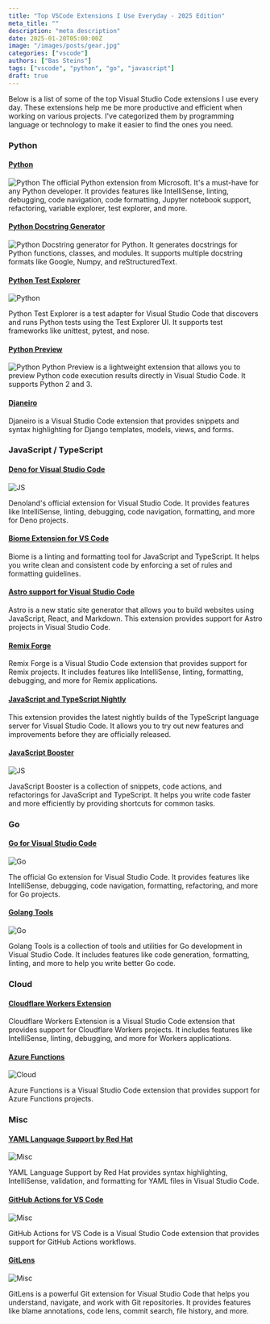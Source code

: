 ```yaml
---
title: "Top VSCode Extensions I Use Everyday - 2025 Edition"
meta_title: ""
description: "meta description"
date: 2025-01-20T05:00:00Z
image: "/images/posts/gear.jpg"
categories: ["vscode"]
authors: ["Bas Steins"]
tags: ["vscode", "python", "go", "javascript"]
draft: true
---
```


Below is a list of some of the top Visual Studio Code extensions I use every day. These extensions help me be more productive and efficient when working on various projects. I've categorized them by programming language or technology to make it easier to find the ones you need.

### Python

#### [Python](https://marketplace.visualstudio.com/items?itemName=ms-python.python)
![Python](/images/posts/vscode-extensions/python-1.gif)
The official Python extension from Microsoft. It's a must-have for any Python developer. It provides features like IntelliSense, linting, debugging, code navigation, code formatting, Jupyter notebook support, refactoring, variable explorer, test explorer, and more.

#### [Python Docstring Generator](https://marketplace.visualstudio.com/items?itemName=njpwerner.autodocstring)
![Python](/images/posts/vscode-extensions/python-2.gif)
Docstring generator for Python. It generates docstrings for Python functions, classes, and modules. It supports multiple docstring formats like Google, Numpy, and reStructuredText.

#### [Python Test Explorer](https://marketplace.visualstudio.com/items?itemName=LittleFoxTeam.vscode-python-test-adapter)
![Python](/images/posts/vscode-extensions/python-3.png)

Python Test Explorer is a test adapter for Visual Studio Code that discovers and runs Python tests using the Test Explorer UI. It supports test frameworks like unittest, pytest, and nose.

#### [Python Preview](https://marketplace.visualstudio.com/items?itemName=dongli.python-preview)
![Python](/images/posts/vscode-extensions/python-4.gif)
Python Preview is a lightweight extension that allows you to preview Python code execution results directly in Visual Studio Code. It supports Python 2 and 3.

#### [Djaneiro](https://marketplace.visualstudio.com/items?itemName=thebarkman.vscode-djaneiro)

Djaneiro is a Visual Studio Code extension that provides snippets and syntax highlighting for Django templates, models, views, and forms.



### JavaScript / TypeScript

#### [Deno for Visual Studio Code](https://marketplace.visualstudio.com/items?itemName=denoland.vscode-deno)
![JS](/images/posts/vscode-extensions/js-1.gif)

Denoland's official extension for Visual Studio Code. It provides features like IntelliSense, linting, debugging, code navigation, formatting, and more for Deno projects.

#### [Biome Extension for VS Code](https://marketplace.visualstudio.com/items?itemName=biomejs.biome)

Biome is a linting and formatting tool for JavaScript and TypeScript. It helps you write clean and consistent code by enforcing a set of rules and formatting guidelines.

#### [Astro support for Visual Studio Code](https://marketplace.visualstudio.com/items?itemName=astro-build.astro-vscode)

Astro is a new static site generator that allows you to build websites using JavaScript, React, and Markdown. This extension provides support for Astro projects in Visual Studio Code.

#### [Remix Forge](https://marketplace.visualstudio.com/items?itemName=CodeForge.remix-forge)

Remix Forge is a Visual Studio Code extension that provides support for Remix projects. It includes features like IntelliSense, linting, formatting, debugging, and more for Remix applications.

#### [JavaScript and TypeScript Nightly](https://marketplace.visualstudio.com/items?itemName=ms-vscode.vscode-typescript-next)

This extension provides the latest nightly builds of the TypeScript language server for Visual Studio Code. It allows you to try out new features and improvements before they are officially released.

#### [JavaScript Booster](https://marketplace.visualstudio.com/items?itemName=sburg.vscode-javascript-booster)
![JS](/images/posts/vscode-extensions/js-2.gif)

JavaScript Booster is a collection of snippets, code actions, and refactorings for JavaScript and TypeScript. It helps you write code faster and more efficiently by providing shortcuts for common tasks.


### Go

#### [Go for Visual Studio Code](https://marketplace.visualstudio.com/items?itemName=golang.Go)
![Go](/images/posts/vscode-extensions/go-1.gif)

The official Go extension for Visual Studio Code. It provides features like IntelliSense, debugging, code navigation, formatting, refactoring, and more for Go projects.

#### [Golang Tools](https://marketplace.visualstudio.com/items?itemName=NeonXP.gotools)
![Go](/images/posts/vscode-extensions/go-2.gif)

Golang Tools is a collection of tools and utilities for Go development in Visual Studio Code. It includes features like code generation, formatting, linting, and more to help you write better Go code.

### Cloud

#### [Cloudflare Workers Extension](https://marketplace.visualstudio.com/items?itemName=cloudflare.cloudflare-workers-bindings-extension)

Cloudflare Workers Extension is a Visual Studio Code extension that provides support for Cloudflare Workers projects. It includes features like IntelliSense, linting, debugging, and more for Workers applications.

#### [Azure Functions](https://marketplace.visualstudio.com/items?itemName=ms-azuretools.vscode-azurefunctions)
![Cloud](/images/posts/vscode-extensions/cloud-1.png)

Azure Functions is a Visual Studio Code extension that provides support for Azure Functions projects. 

### Misc

#### [YAML Language Support by Red Hat](https://marketplace.visualstudio.com/items?itemName=redhat.vscode-yaml)
![Misc](/images/posts/vscode-extensions/misc-1.gif)

YAML Language Support by Red Hat provides syntax highlighting, IntelliSense, validation, and formatting for YAML files in Visual Studio Code.

#### [GitHub Actions for VS Code](https://marketplace.visualstudio.com/items?itemName=GitHub.vscode-github-actions)
![Misc](/images/posts/vscode-extensions/misc-2.png)

GitHub Actions for VS Code is a Visual Studio Code extension that provides support for GitHub Actions workflows.


#### [GitLens](https://marketplace.visualstudio.com/items?itemName=eamodio.gitlens)
![Misc](/images/posts/vscode-extensions/misc-3.gif)

GitLens is a powerful Git extension for Visual Studio Code that helps you understand, navigate, and work with Git repositories. It provides features like blame annotations, code lens, commit search, file history, and more.

